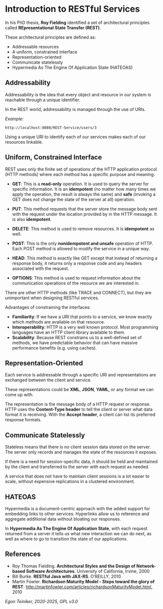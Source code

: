 # Introduction to RESTful Services 

In his PhD thesis, **Roy Fielding** identified a set of architectural principles 
called **REpresentational State Transfer (REST)**.

These architectural principles are defined as:
* Addressable resources
* A uniform, constrained interface
* Representation-oriented
* Communicate statelessly
* Hypermedia As The Engine Of Application State (HATEOAS)

## Addressability
Addressability is the idea that every object and resource in our system is 
reachable through a unique identifier.

In the REST world, addressability is managed through the use of URIs.

_Example:_ 
```
http://localhost:8080/REST-Service/users/3
```
Using a unique URI to identify each of our services makes each of our 
resources linkable.

## Uniform, Constrained Interface
REST uses only the finite set of operations of the HTTP application protocol 
(HTTP methods) where each method has a specific purpose and meaning.

* **GET**: This is a **read-only** operation. It is used to query the server 
	for specific information. 
  	It is an **idempotent** (no matter how many times we apply the operation, 
	the result is always the same) and **safe** (invoking a GET does not 
	change the state of the server at all) operation.

* **PUT**: This method requests that the server store the message body sent 
	with the request under the location provided by in the HTTP message. 
	It is also **idempotent**.

* **DELETE**: This method is used to remove resources. It is **idempotent** 
	as well.

* **POST**: This is the only **nonidempotent and unsafe** operation of HTTP. 
	Each POST method is allowed to modify the service in a unique way.

* **HEAD**: This method is exactly like GET except that instead of returning a 
	response body, it returns only a response code and any headers associated 
	with the request.

* **OPTIONS**: This method is used to request information about the communication 
	operations of the resource we are interested in.

There are other HTTP methods (like TRACE and CONNECT), but they are unimportant 
when designing RESTful services.

Advantages of constraining the interfaces:
* **Familiarity**: If we have a URI that points to a service, we know exactly 
	which methods are available on that resource.
* **Interoperability**: HTTP is a very well known protocol. Most programming 
	languages have an HTTP client library available to them.
* **Scalability**: Because REST constrains us to a well-defined set of methods, 
	we have predictable behavior that can have massive performance benefits 
	(e.g. using caches).

## Representation-Oriented

Each service is addressable through a specific URI and representations are exchanged 
between the client and service.

These representations could be **XML**, **JSON**, **YAML**, or any format we can 
come up with.

The representation is the message body of a HTTP request or response. 
HTTP uses the **Content-Type header** to tell the client or server what data format 
it is receiving. With the **Accept header**, a client can list its preferred response 
formats.

## Communicate Statelessly

Stateless means that there is no client session data stored on the server. 
The server only records and manages the state of the resources it exposes.

If there is a need for session-specific data, it should be held and maintained 
by the client and transferred to the server with each request as needed.

A service that does not have to maintain client sessions is a lot easier 
to scale, without expensive replications in a clustered environment.


## HATEOAS

Hypermedia is a document-centric approach with the added support for embedding 
links to other services. Hyperlinks allow us to reference and aggregate 
additional data without bloating our responses.

In **Hypermedia As The Engine Of Application State**, with each request returned 
from a server it tells us what new interaction we can do next, as well as where 
to go to transition the state of our applications. 


## References
* Roy Thomas Fielding. **Architectural Styles and the Design of Network-based Software Architectures**.
	University of California, Irvine, 2000
* Bill Burke. **RESTful Java with JAX-RS**. O’REILLY, 2010
* Martin Fowler. **Richardson Maturity Model - Steps toward the glory of REST**.
	http://martinfowler.com/articles/richardsonMaturityModel.html, 2010

*Egon Teiniker, 2020-2025, GPL v3.0*
